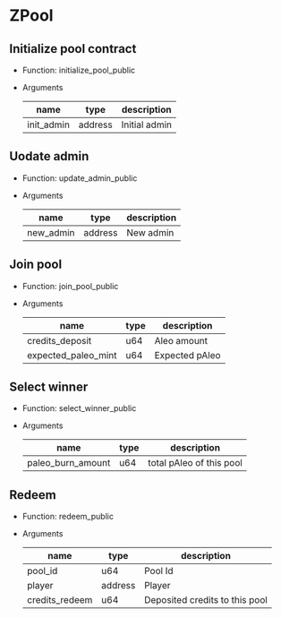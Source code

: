 # ZPool

## Initialize pool contract

- Function: initialize_pool_public

- Arguments

  | name       | type    | description   |
  | ---------- | ------- | ------------- |
  | init_admin | address | Initial admin |

## Uodate admin

- Function: update_admin_public

- Arguments

  | name      | type    | description |
  | --------- | ------- | ----------- |
  | new_admin | address | New admin   |

## Join pool

- Function: join_pool_public

- Arguments

  | name                | type | description    |
  | ------------------- | ---- | -------------- |
  | credits_deposit     | u64  | Aleo amount    |
  | expected_paleo_mint | u64  | Expected pAleo |

## Select winner

- Function: select_winner_public
- Arguments

  | name              | type | description              |
  | ----------------- | ---- | ------------------------ |
  | paleo_burn_amount | u64  | total pAleo of this pool |

## Redeem

- Function: redeem_public
- Arguments

  | name           | type    | description                    |
  | -------------- | ------- | ------------------------------ |
  | pool_id        | u64     | Pool Id                        |
  | player         | address | Player                         |
  | credits_redeem | u64     | Deposited credits to this pool |
